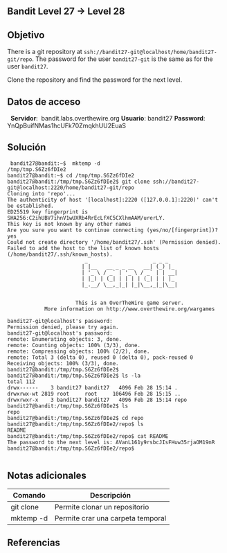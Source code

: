 ## Bandit Level 27 → Level 28

## Objetivo

There is a git repository at `ssh://bandit27-git@localhost/home/bandit27-git/repo`. The password for the user `bandit27-git` is the same as for the user `bandit27`.

Clone the repository and find the password for the next level.

## Datos de acceso
 
**Servidor**:  bandit.labs.overthewire.org
**Usuario**: bandit27
**Password**: YnQpBuifNMas1hcUFk70ZmqkhUU2EuaS

## Solución

```
 bandit27@bandit:~$  mktemp -d
/tmp/tmp.S6Zz6fDIe2
bandit27@bandit:~$ cd /tmp/tmp.S6Zz6fDIe2
bandit27@bandit:/tmp/tmp.S6Zz6fDIe2$ git clone ssh://bandit27-git@localhost:2220/home/bandit27-git/repo
Cloning into 'repo'...
The authenticity of host '[localhost]:2220 ([127.0.0.1]:2220)' can't be established.
ED25519 key fingerprint is SHA256:C2ihUBV7ihnV1wUXRb4RrEcLfXC5CXlhmAAM/urerLY.
This key is not known by any other names
Are you sure you want to continue connecting (yes/no/[fingerprint])? yes
Could not create directory '/home/bandit27/.ssh' (Permission denied).
Failed to add the host to the list of known hosts (/home/bandit27/.ssh/known_hosts).
                         _                     _ _ _   
                        | |__   __ _ _ __   __| (_) |_ 
                        | '_ \ / _` | '_ \ / _` | | __|
                        | |_) | (_| | | | | (_| | | |_ 
                        |_.__/ \__,_|_| |_|\__,_|_|\__|
                                                       

                      This is an OverTheWire game server. 
            More information on http://www.overthewire.org/wargames

bandit27-git@localhost's password: 
Permission denied, please try again.
bandit27-git@localhost's password: 
remote: Enumerating objects: 3, done.
remote: Counting objects: 100% (3/3), done.
remote: Compressing objects: 100% (2/2), done.
remote: Total 3 (delta 0), reused 0 (delta 0), pack-reused 0
Receiving objects: 100% (3/3), done.
bandit27@bandit:/tmp/tmp.S6Zz6fDIe2$ 
bandit27@bandit:/tmp/tmp.S6Zz6fDIe2$ ls -la
total 112
drwx------    3 bandit27 bandit27   4096 Feb 28 15:14 .
drwxrwx-wt 2819 root     root     106496 Feb 28 15:15 ..
drwxrwxr-x    3 bandit27 bandit27   4096 Feb 28 15:14 repo
bandit27@bandit:/tmp/tmp.S6Zz6fDIe2$ ls
repo
bandit27@bandit:/tmp/tmp.S6Zz6fDIe2$ cd repo
bandit27@bandit:/tmp/tmp.S6Zz6fDIe2/repo$ ls
README
bandit27@bandit:/tmp/tmp.S6Zz6fDIe2/repo$ cat README
The password to the next level is: AVanL161y9rsbcJIsFHuw35rjaOM19nR
bandit27@bandit:/tmp/tmp.S6Zz6fDIe2/repo$ 


```

## Notas adicionales

| Comando | Descripción |
|------------|-------------|
|  git clone |  Permite clonar un repositorio   |
|mktemp -d| Permite crar una carpeta temporal|

## Referencias